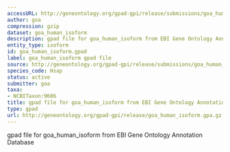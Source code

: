 ```yaml
---
accessURL: http://geneontology.org/gpad-gpi/release/submissions/goa_human_isoform.gpa.gz
author: goa
compression: gzip
dataset: goa_human_isoform
description: gpad file for goa_human_isoform from EBI Gene Ontology Annotation Database
entity_type: isoform
id: goa_human_isoform.gpad
label: goa_human_isoform gpad file
source: http://geneontology.org/gpad-gpi/release/submissions/goa_human_isoform.gpa.gz
species_code: Hsap
status: active
submitter: goa
taxa:
- NCBITaxon:9606
title: gpad file for goa_human_isoform from EBI Gene Ontology Annotation Database
type: gpad
url: http://geneontology.org/gpad-gpi/release/goa_human_isoform.gpa.gz
---
```


gpad file for goa_human_isoform from EBI Gene Ontology Annotation Database